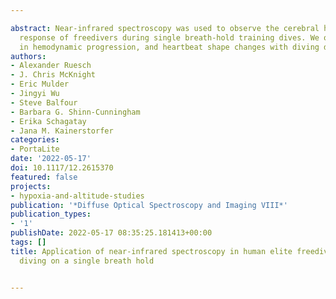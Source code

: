 ---
abstract: Near-infrared spectroscopy was used to observe the cerebral hemodynamic
  response of freedivers during single breath-hold training dives. We observed variability
  in hemodynamic progression, and heartbeat shape changes with diving depth.
authors:
- Alexander Ruesch
- J. Chris McKnight
- Eric Mulder
- Jingyi Wu
- Steve Balfour
- Barbara G. Shinn-Cunningham
- Erika Schagatay
- Jana M. Kainerstorfer
categories:
- PortaLite
date: '2022-05-17'
doi: 10.1117/12.2615370
featured: false
projects:
- hypoxia-and-altitude-studies
publication: '*Diffuse Optical Spectroscopy and Imaging VIII*'
publication_types:
- '1'
publishDate: 2022-05-17 08:35:25.181413+00:00
tags: []
title: Application of near-infrared spectroscopy in human elite freedivers while deep
  diving on a single breath hold

---
